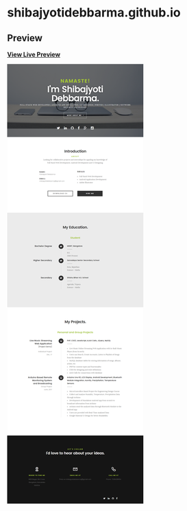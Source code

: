 # shibajyotidebbarma.github.io


## Preview

**[View Live Preview](https://shibajyotidebbarma.github.io)**

[![Agency Preview](https://github.com/shibajyotidebbarma/shibajyotidebbarma.github.io/blob/master/images/demo1.png)](https://github.com/shibajyotidebbarma/shibajyotidebbarma.github.io/blob/master/images/demo1.png)

